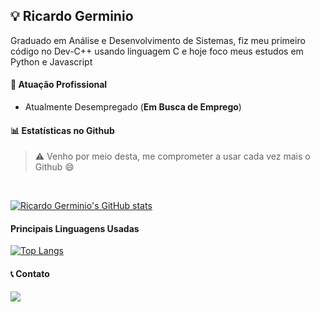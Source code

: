 ##  :bulb: Ricardo Germinio

Graduado em Análise e Desenvolvimento de Sistemas, fiz meu primeiro código no Dev-C++ usando linguagem C e hoje foco meus estudos em Python e Javascript

#### :office: Atuação Profissional

* Atualmente Desempregado (**Em Busca de Emprego**)

<!--#### Últimos Projetos Trabalhados

#### Últimos Projetos de Estudo-->

#### :bar_chart: Estatísticas no Github

> :warning: Venho por meio desta, me comprometer a usar cada vez mais o Github :smile:

<br>

[![Ricardo Germinio's GitHub stats](https://github-readme-stats.vercel.app/api?username=ricardogerminio&theme=great-gatsby&show_icons=true&layout=compact)](https://github.com/ricardogerminio/github-readme-stats)

#### Principais Linguagens Usadas

[![Top Langs](https://github-readme-stats.vercel.app/api/top-langs/?username=ricardogerminio&layout=compact&theme=great-gatsby)](https://github.com/ricardogerminio/github-readme-stats)

#### :telephone_receiver: Contato

<div>
<a href="https://www.linkedin.com/in/ricardogerminio" target="_blank"><img loading="lazy" src="https://img.shields.io/badge/-LinkedIn-%230077B5?style=for-the-badge&logo=linkedin&logoColor=white" target="_blank"></a>   
</div>
